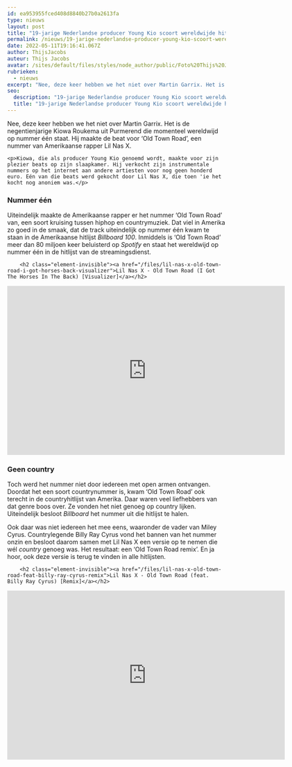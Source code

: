 ```yaml
---
id: ea953955fced408d8840b27b0a2613fa
type: nieuws
layout: post
title: "19-jarige Nederlandse producer Young Kio scoort wereldwijde hit"
permalink: /nieuws/19-jarige-nederlandse-producer-young-kio-scoort-wereldwijde-hit/
date: 2022-05-11T19:16:41.067Z
author: ThijsJacobs
auteur: Thijs Jacobs
avatar: /sites/default/files/styles/node_author/public/Foto%20Thijs%20Jacobs.jpg?itok=L5x8zrlc
rubrieken:
  - nieuws
excerpt: "Nee, deze keer hebben we het niet over Martin Garrix. Het is de negentienjarige Kiowa Roukema uit Purmerend die momenteel wereldwijd op nummer één staat. Hij maakte de beat voor ‘Old Town Road’, een nummer van Amerikaanse rapper Lil Nas X.  "
seo:
  description: "19-jarige Nederlandse producer Young Kio scoort wereldwijde hit"
  title: "19-jarige Nederlandse producer Young Kio scoort wereldwijde hit"
---
```

Nee, deze keer hebben we het niet over Martin Garrix. Het is de negentienjarige Kiowa Roukema uit Purmerend die momenteel wereldwijd op nummer één staat. Hij maakte de beat voor ‘Old Town Road’, een nummer van Amerikaanse rapper Lil Nas X.  

    <p>Kiowa, die als producer Young Kio genoemd wordt, maakte voor zijn plezier beats op zijn slaapkamer. Hij verkocht zijn instrumentale nummers op het internet aan andere artiesten voor nog geen honderd euro. Eén van die beats werd gekocht door Lil Nas X, die toen 'ie het kocht nog anoniem was.</p>
<h3>Nummer één</h3>
<p>Uiteindelijk maakte de Amerikaanse rapper er het nummer ‘Old Town Road’ van, een soort kruising tussen hiphop en countrymuziek. Dat viel in Amerika zo goed in de smaak, dat de track uiteindelijk op nummer één kwam te staan in de Amerikaanse hitlijst <em>Billboard 100</em>. Inmiddels is ‘Old Town Road’ meer dan 80 miljoen keer beluisterd op <em>Spotify</em> en staat het wereldwijd op nummer één in de hitlijst van de streamingsdienst.</p>
<p><div class="media media-element-container media-default"><div id="file-536832" class="file file-video file-video-youtube">

        <h2 class="element-invisible"><a href="/files/lil-nas-x-old-town-road-i-got-horses-back-visualizer">Lil Nas X - Old Town Road (I Got The Horses In The Back) [Visualizer]</a></h2>
    
  
  <div class="content">
    <div class="media-youtube-video media-element file-default media-youtube-1">
  <iframe class="media-youtube-player" width="640" height="390" title="Lil Nas X - Old Town Road (I Got The Horses In The Back) [Visualizer]" src="https://www.youtube.com/embed/5ho88VXJTBg?wmode=opaque&controls=" name="Lil Nas X - Old Town Road (I Got The Horses In The Back) [Visualizer]" frameborder="0" allowfullscreen="">Video van Lil Nas X - Old Town Road (I Got The Horses In The Back) [Visualizer]</iframe>
</div>
  </div>

  
</div>
</div>
<h3>Geen country</h3>
<p>Toch werd het nummer niet door iedereen met open armen ontvangen. Doordat het een soort countrynummer is, kwam ‘Old Town Road’ ook terecht in de countryhitlijst van Amerika. Daar waren veel liefhebbers van dat genre boos over. Ze vonden het niet genoeg op country lijken. Uiteindelijk besloot <em>Billboard</em> het nummer uit die hitlijst te halen.</p>
<p>Ook daar was niet iedereen het mee eens, waaronder de vader van Miley Cyrus. Countrylegende Billy Ray Cyrus vond het bannen van het nummer onzin en besloot daarom samen met Lil Nas X een versie op te nemen die wél <em>country</em> genoeg was. Het resultaat: een ‘Old Town Road remix’. En ja hoor, ook deze versie is terug te vinden in alle hitlijsten.</p>
<p><div class="media media-element-container media-default"><div id="file-536831" class="file file-video file-video-youtube">

        <h2 class="element-invisible"><a href="/files/lil-nas-x-old-town-road-feat-billy-ray-cyrus-remix">Lil Nas X - Old Town Road (feat. Billy Ray Cyrus) [Remix]</a></h2>
    
  
  <div class="content">
    <div class="media-youtube-video media-element file-default media-youtube-2">
  <iframe class="media-youtube-player" width="640" height="390" title="Lil Nas X - Old Town Road (feat. Billy Ray Cyrus) [Remix]" src="https://www.youtube.com/embed/7ysFgElQtjI?wmode=opaque&controls=&list=RD7ysFgElQtjI" name="Lil Nas X - Old Town Road (feat. Billy Ray Cyrus) [Remix]" frameborder="0" allowfullscreen="">Video van Lil Nas X - Old Town Road (feat. Billy Ray Cyrus) [Remix]</iframe>
</div>
  </div>

  
</div>
</div>  
